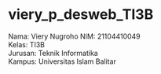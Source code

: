 # viery_p_desweb_TI3B

Nama: Viery Nugroho 
NIM: 21104410049  
Kelas: TI3B  
Jurusan: Teknik Informatika  
Kampus: Universitas Islam Balitar

